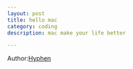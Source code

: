 ```yaml
---
layout: post
title: hello mac
category: coding
description: mac make your life better

---
```


Author:[Hyphen](http://weibo.com/344736086)


